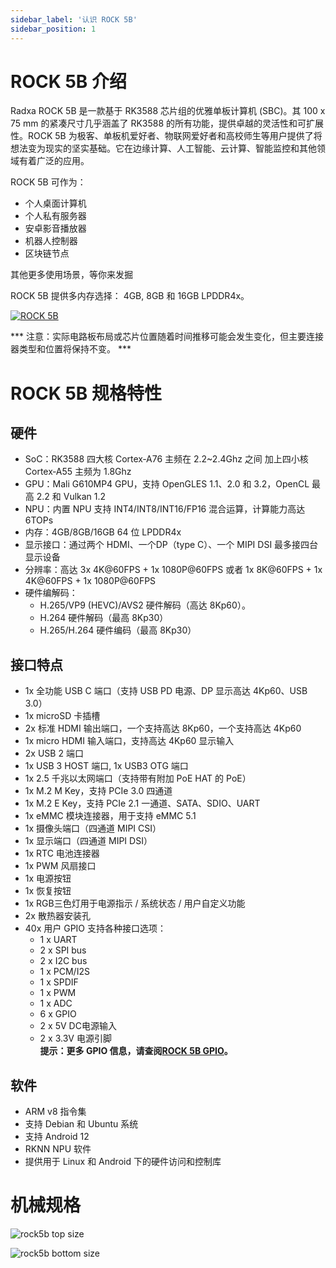 ```yaml
---
sidebar_label: '认识 ROCK 5B'
sidebar_position: 1
---
```


# ROCK 5B 介绍

Radxa ROCK 5B 是一款基于 RK3588 芯片组的优雅单板计算机 (SBC)。其 100 x 75 mm 的紧凑尺寸几乎涵盖了 RK3588 的所有功能，提供卓越的灵活性和可扩展性。ROCK 5B 为极客、单板机爱好者、物联网爱好者和高校师生等用户提供了将想法变为现实的坚实基础。它在边缘计算、人工智能、云计算、智能监控和其他领域有着广泛的应用。

ROCK 5B 可作为：

* 个人桌面计算机
* 个人私有服务器
* 安卓影音播放器
* 机器人控制器
* 区块链节点

其他更多使用场景，等你来发掘

ROCK 5B 提供多内存选择： 4GB, 8GB 和 16GB LPDDR4x。

[![ROCK 5B](/img/rock5b/rock-5b-overview.webp)](../hardware/hardware-details)  

*** 注意：实际电路板布局或芯片位置随着时间推移可能会发生变化，但主要连接器类型和位置将保持不变。 ***

# ROCK 5B 规格特性

## 硬件

- SoC：RK3588 四大核 Cortex‑A76 主频在 2.2~2.4Ghz 之间 加上四小核 Cortex‑A55 主频为 1.8Ghz
- GPU：Mali G610MP4 GPU，支持 OpenGLES 1.1、2.0 和 3.2，OpenCL 最高 2.2 和 Vulkan 1.2
- NPU：内置 NPU 支持 INT4/INT8/INT16/FP16 混合运算，计算能力高达6TOPs
- 内存：4GB/8GB/16GB 64 位 LPDDR4x
- 显示接口：通过两个 HDMI、一个DP（type C）、一个 MIPI DSI 最多接四台显示设备
- 分辨率：高达 3x 4K@60FPS + 1x 1080P@60FPS 或者 1x 8K@60FPS + 1x 4K@60FPS + 1x 1080P@60FPS
- 硬件编解码：
	* H.265/VP9 (HEVC)/AVS2 硬件解码（高达 8Kp60）。
	* H.264 硬件解码（最高 8Kp30）
	* H.265/H.264 硬件编码（最高 8Kp30）

## 接口特点

- 1x 全功能 USB C 端口（支持 USB PD 电源、DP 显示高达 4Kp60、USB 3.0）
- 1x microSD 卡插槽
- 2x 标准 HDMI 输出端口，一个支持高达 8Kp60，一个支持高达 4Kp60
- 1x micro HDMI 输入端口，支持高达 4Kp60 显示输入
- 2x USB 2 端口
- 1x USB 3 HOST 端口, 1x USB3 OTG 端口
- 1x 2.5 千兆以太网端口（支持带有附加 PoE HAT 的 PoE）
- 1x M.2 M Key，支持 PCIe 3.0 四通道
- 1x M.2 E Key，支持 PCIe 2.1 一通道、SATA、SDIO、UART
- 1x eMMC 模块连接器，用于支持 eMMC 5.1
- 1x 摄像头端口（四通道 MIPI CSI）
- 1x 显示端口（四通道 MIPI DSI）
- 1x RTC 电池连接器
- 1x PWM 风扇接口
- 1x 电源按钮
- 1x 恢复按钮
- 1x RGB三色灯用于电源指示 / 系统状态 / 用户自定义功能
- 2x 散热器安装孔
- 40x 用户 GPIO 支持各种接口选项：
	* 1 x UART
	* 2 x SPI bus
	* 2 x I2C bus
	* 1 x PCM/I2S
	* 1 x SPDIF
	* 1 x PWM
	* 1 x ADC
	* 6 x GPIO
	* 2 x 5V DC电源输入
	* 2 x 3.3V 电源引脚  
**提示：更多 GPIO 信息，请查阅[ROCK 5B GPIO](../hardware/rock5b-gpio)。**

## 软件

- ARM v8 指令集
- 支持 Debian 和 Ubuntu 系统
- 支持 Android 12
- RKNN NPU 软件
- 提供用于 Linux 和 Android 下的硬件访问和控制库

# 机械规格

![rock5b top size](/img/rock5b/rock-5b-size-top.webp)

![rock5b bottom size](/img/rock5b/rock-5b-size-bottom.webp)
